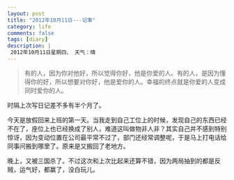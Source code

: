 ```yaml
---
layout: post
title: "2012年10月11日---记事"
category: life
comments: false
tags: [diary]
description: |
 2012年10月11日星期四、 天气：晴
---
```


> ​有的人，因为你对他好，所以觉得你好，他是你爱的人。有的人，是因为懂得你的好，所以想要对你好，他是爱你的人。幸福的终点就是你爱的人变成同时爱你的人。

时隔上次写日记差不多有半个月了。

今天是放假回来上班的第一天。当我走到自己工位上的时候，发现自己的东西已经不在了，座位上也已经换成了别人，难道这叫做物非人非？其实自己并不感到特别惊讶，因为变动位置在公司最平常不过了，部门还经常调整呢，于是马上打电话给同事问搬到哪里了。原来是又搬回了老地方。

晚上，又被三国杀了。不过这次和上次比起来还算不错，因为两局抽到的都是反贼，运气好，都赢了，没白玩儿。